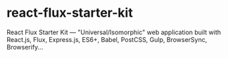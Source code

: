 # react-flux-starter-kit
React Flux Starter Kit — "Universal/Isomorphic" web application built with React.js, Flux, Express.js, ES6+, Babel, PostCSS, Gulp, BrowserSync, Browserify...
